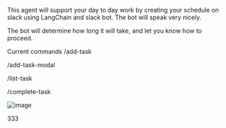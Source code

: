 This agent will support your day to day work by creating your schedule on slack using LangChain and slack bot. The bot will speak very nicely.

The bot will determine how long it will take, and let you know how to proceed.

Current commands
/add-task 

/add-task-modal 

/list-task

/complete-task

![image](https://github.com/user-attachments/assets/ff50122f-1ff8-4385-a010-62a5171f3121)




333
